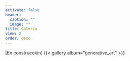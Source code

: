 ```yaml
---
activate: false
header:
  caption: ""
  image: ""
title: Galería
view: 2
order: desc
---
```

[En construcción]
{{< gallery album="generative_art" >}}

